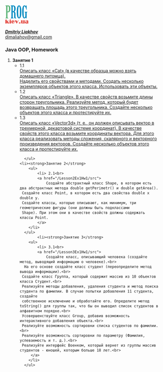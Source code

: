 [![Prog.kiev.ua](logo.png)](https://prog.kiev.ua)

[_**Dmitriy Liakhov**_](https://www.linkedin.com/in/dmitiy-liakhov-82388a183/)<br>
[dimaliahov@gmail.com](mailto:dimaliahov@gmail.com)

<h3>Java OOP, Homework</h3>

<ol>
<li><strong>Занятие 1</strong>
    <ul>
        <li> 1.1<br>
            <a href="/Lesson1Ex1Hw1/src">
         Описать класс «Cat» (в качестве образца можно взять домашнего питомца).<br>
         Наделить его свойствами и методами. Создать несколько экземпляров объектов этого класса. Использовать эти объекты.<br>
            </a>
        </li>
        <li> 1.2<br>
            <a href="/Lesson1Ex1Hw2/src">
                Описать класс «Triangle». В качестве свойств возьмите длины сторон
                треугольника. Реализуйте метод, который будет возвращать площадь этого
                треугольника. Создайте несколько объектов этого класса и протестируйте их.
            </a>
        </li>
        <li> 1.3<br>
            <a href="/Lesson1Ex1Hw3/src">
                Описать класс «Vector3d» (т. е., он должен описывать вектор в трехмерной,
         декартовой системе координат). В качестве свойств этого класса возьмите
         координаты вектора. Для этого класса реализовать методы сложения, скалярного и
         векторного произведения векторов. Создайте несколько объектов этого класса и
         протестируйте их.
            </a>
        </li>
        
      </ul>
    <li><strong>Занятие 2</strong>
        <ul>
            <li> 2.1<br>
            <a href="/Lesson2Ex1Hw1/src">
                Создайте абстрактный класс Shape, в котором есть два абстрактных метода double getPerimetr() и double getArea().
     Создайте класс Point, в котором есть два свойства double x double y.
     Создайте классы, которые описывают, как минимум, три геометрические фигуры (они должны быть подклассами
     Shape). При этом они в качестве свойств должны содержать классы Point.
            </a>
        </li>
      </ul>
            <li><strong>Занятие 3</strong>
        <ul>
            <li> 3.1<br>
            <a href="/Lesson3Ex1Hw1/src">
                Создайте класс, описывающий человека (создайте метод, выводящий информацию о человеке).<br>
      На его основе создайте класс студент (переопределите метод вывода информации).<br>
     Создайте класс Группа, который содержит массив из 10 объектов класса Студент.<br>
     Реализуйте методы добавления, удаления студента и метод поиска студента по фамилии. В случае попытки добавления 11 студента, создайте
     собственное исключение и обработайте его. Определите метод toString() для группы так, что бы он выводил список студентов в алфавитном порядке.<br>
     Усовершенствуйте класс Group, добавив возможность интерактивного добавления объекта.<br>
     Реализуйте возможность сортировки списка студентов по фамилии.<br>
     Реализуйте возможность сортировки по параметру (Фамилия, успеваемость и т. д.).<br>
     Реализуйте интерфейс Военком, который вернет из группы массив студентов - юношей, которым больше 18 лет.<br>
         </a>
        </li>
      </ul>     
</li>
